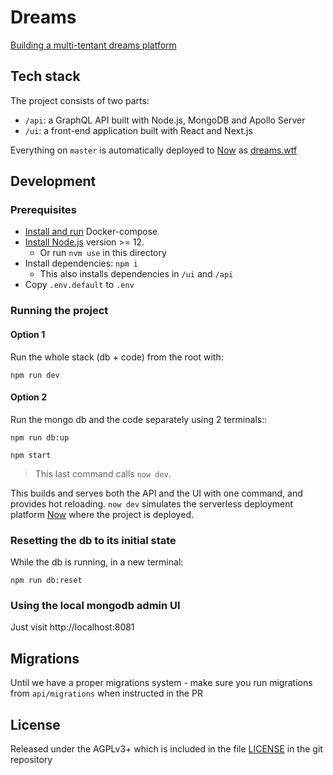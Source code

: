 # Dreams

[Building a multi-tentant dreams platform](https://edgeryders.eu/t/rewrite-of-dreams-for-multi-tenancy-and-wider-adoption/11476)

## Tech stack

The project consists of two parts:

- `/api`: a GraphQL API built with Node.js, MongoDB and Apollo Server
- `/ui`: a front-end application built with React and Next.js

Everything on `master` is automatically deployed to [Now](https://zeit.co/) as [dreams.wtf](https://dreams.wtf)

## Development

### Prerequisites

- [Install and run](https://docs.docker.com/compose/install/) Docker-compose
- [Install Node.js](https://nodejs.org/en/) version >= 12.
  - Or run `nvm use` in this directory
- Install dependencies: `npm i`
  - This also installs dependencies in `/ui` and `/api`
- Copy `.env.default` to `.env`

### Running the project

#### Option 1

Run the whole stack (db + code) from the root with:

```
npm run dev
```

#### Option 2

Run the mongo db and the code separately using 2 terminals::

```
npm run db:up
```

```
npm start
```

> This last command calls `now dev`.

This builds and serves both the API and the UI with one command, and provides hot reloading.
`now dev` simulates the serverless deployment platform [Now](https://zeit.co/) where the project is deployed.

### Resetting the db to its initial state

While the db is running, in a new terminal:

```
npm run db:reset
```

### Using the local mongodb admin UI

Just visit http://localhost:8081

## Migrations
Until we have a proper migrations system - make sure you run migrations from `api/migrations` when instructed in the PR

## License

Released under the AGPLv3+ which is included in the file [LICENSE](LICENSE) in the git repository
